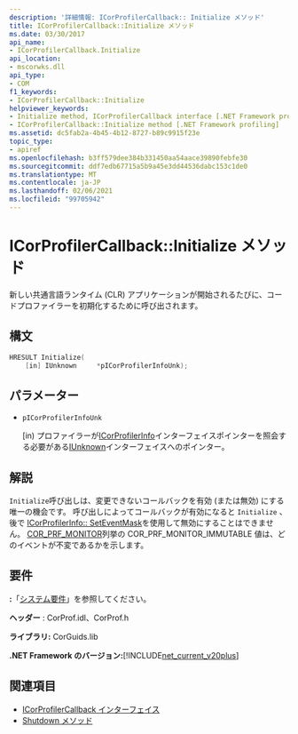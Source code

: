 ```yaml
---
description: '詳細情報: ICorProfilerCallback:: Initialize メソッド'
title: ICorProfilerCallback::Initialize メソッド
ms.date: 03/30/2017
api_name:
- ICorProfilerCallback.Initialize
api_location:
- mscorwks.dll
api_type:
- COM
f1_keywords:
- ICorProfilerCallback::Initialize
helpviewer_keywords:
- Initialize method, ICorProfilerCallback interface [.NET Framework profiling]
- ICorProfilerCallback::Initialize method [.NET Framework profiling]
ms.assetid: dc5fab2a-4b45-4b12-8727-b89c9915f23e
topic_type:
- apiref
ms.openlocfilehash: b3ff579dee384b331450aa54aace39890febfe30
ms.sourcegitcommit: ddf7edb67715a5b9a45e3dd44536dabc153c1de0
ms.translationtype: MT
ms.contentlocale: ja-JP
ms.lasthandoff: 02/06/2021
ms.locfileid: "99705942"
---
```

# <a name="icorprofilercallbackinitialize-method"></a>ICorProfilerCallback::Initialize メソッド

新しい共通言語ランタイム (CLR) アプリケーションが開始されるたびに、コードプロファイラーを初期化するために呼び出されます。  
  
## <a name="syntax"></a>構文  
  
```cpp  
HRESULT Initialize(  
    [in] IUnknown     *pICorProfilerInfoUnk);  
```  
  
## <a name="parameters"></a>パラメーター

- `pICorProfilerInfoUnk`

  \[in) プロファイラーが[ICorProfilerInfo](icorprofilerinfo-interface.md)インターフェイスポインターを照会する必要がある[IUnknown](/cpp/atl/iunknown)インターフェイスへのポインター。  

## <a name="remarks"></a>解説  

 `Initialize`呼び出しは、変更できないコールバックを有効 (または無効) にする唯一の機会です。 呼び出しによってコールバックが有効になると `Initialize` 、後で [ICorProfilerInfo:: SetEventMask](icorprofilerinfo-seteventmask-method.md)を使用して無効にすることはできません。 [COR_PRF_MONITOR](cor-prf-monitor-enumeration.md)列挙の COR_PRF_MONITOR_IMMUTABLE 値は、どのイベントが不変であるかを示します。  
  
## <a name="requirements"></a>要件  

 **:**「[システム要件](../../get-started/system-requirements.md)」を参照してください。  
  
 **ヘッダー** : CorProf.idl、CorProf.h  
  
 **ライブラリ:** CorGuids.lib  
  
 **.NET Framework のバージョン:**[!INCLUDE[net_current_v20plus](../../../../includes/net-current-v20plus-md.md)]  
  
## <a name="see-also"></a>関連項目

- [ICorProfilerCallback インターフェイス](icorprofilercallback-interface.md)
- [Shutdown メソッド](icorprofilercallback-shutdown-method.md)
